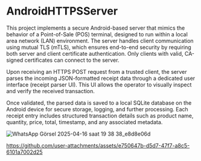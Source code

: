 ﻿# AndroidHTTPSServer

 This project implements a secure Android-based server that mimics the behavior of a Point-of-Sale (POS) terminal, designed to run within a local area network (LAN) environment. The server handles client communication using mutual TLS (mTLS), which ensures end-to-end security by requiring both server and client certificate authentication. Only clients with valid, CA-signed certificates can connect to the server.

Upon receiving an HTTPS POST request from a trusted client, the server parses the incoming JSON-formatted receipt data through a dedicated user interface (receipt parser UI). This UI allows the operator to visually inspect and verify the received transaction.

Once validated, the parsed data is saved to a local SQLite database on the Android device for secure storage, logging, and further processing. Each receipt entry includes structured transaction details such as product name, quantity, price, total, timestamp, and any associated metadata.

![WhatsApp Görsel 2025-04-16 saat 19 38 38_e8d8e06d](https://github.com/user-attachments/assets/d26fb56b-9ba4-4844-8e85-4386206d2c61)



https://github.com/user-attachments/assets/e750647b-d5d7-47f7-a8c5-6101a7002d25

